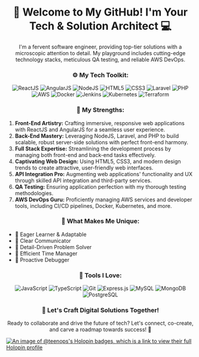 <h1 align="center">🌟 Welcome to My GitHub! I'm Your Tech & Solution Architect 💻</h1>

<p align="center">
  I'm a fervent software engineer, providing top-tier solutions with a microscopic attention to detail. My playground includes cutting-edge technology stacks, meticulous QA testing, and reliable AWS DevOps.
</p>

<h3 align="center">⚙️ My Tech Toolkit:</h3>

<p align="center">
  <img src="https://img.shields.io/badge/-ReactJs-61DAFB?logo=react&logoColor=white&style=for-the-badge" alt="ReactJS"/> 
  <img src="https://img.shields.io/badge/-AngularJS-E23237?logo=angular&logoColor=white&style=for-the-badge" alt="AngularJS"/>
  <img src="https://img.shields.io/badge/-NodeJS-339933?logo=node.js&logoColor=white&style=for-the-badge" alt="NodeJS"/>
  <img src="https://img.shields.io/badge/-HTML5-E34F26?logo=html5&logoColor=white&style=for-the-badge" alt="HTML5"/>
  <img src="https://img.shields.io/badge/-CSS3-1572B6?logo=css3&logoColor=white&style=for-the-badge" alt="CSS3"/>
  <img src="https://img.shields.io/badge/-Laravel-FF2D20?logo=laravel&logoColor=white&style=for-the-badge" alt="Laravel"/>
  <img src="https://img.shields.io/badge/-PHP-777BB4?logo=php&logoColor=white&style=for-the-badge" alt="PHP"/>
  <img src="https://img.shields.io/badge/-AWS-232F3E?logo=amazon-aws&logoColor=white&style=for-the-badge" alt="AWS"/>
  <img src="https://img.shields.io/badge/-Docker-2496ED?logo=docker&logoColor=white&style=for-the-badge" alt="Docker"/>
  <img src="https://img.shields.io/badge/-Jenkins-D24939?logo=jenkins&logoColor=white&style=for-the-badge" alt="Jenkins"/>
  <img src="https://img.shields.io/badge/-Kubernetes-326CE5?logo=kubernetes&logoColor=white&style=for-the-badge" alt="Kubernetes"/>
  <img src="https://img.shields.io/badge/-Terraform-623CE4?logo=terraform&logoColor=white&style=for-the-badge" alt="Terraform"/>
</p>

<h3 align="center">🎯 My Strengths:</h3>

1. **Front-End Artistry:** Crafting immersive, responsive web applications with ReactJS and AngularJS for a seamless user experience.
2. **Back-End Mastery:** Leveraging NodeJS, Laravel, and PHP to build scalable, robust server-side solutions with perfect front-end harmony.
3. **Full Stack Expertise:** Streamlining the development process by managing both front-end and back-end tasks effectively.
4. **Captivating Web Design:** Using HTML5, CSS3, and modern design trends to create attractive, user-friendly web interfaces.
5. **API Integration Pro:** Augmenting web applications' functionality and UX through skilled API integration and third-party services.
6. **QA Testing:** Ensuring application perfection with my thorough testing methodologies.
7. **AWS DevOps Guru:** Proficiently managing AWS services and developer tools, including CI/CD pipelines, Docker, Kubernetes, and more.

<h3 align="center">📌 What Makes Me Unique:</h3>

- 🎯 Eager Learner & Adaptable
- 🎯 Clear Communicator
- 🎯 Detail-Driven Problem Solver
- 🎯 Efficient Time Manager
- 🎯 Proactive Debugger

<h3 align="center">🔧 Tools I Love:</h3>

<p align="center">
  <img src="https://img.shields.io/badge/-JavaScript-F7DF1E?logo=javascript&logoColor=black&style=for-the-badge" alt="JavaScript"/> 
  <img src="https://img.shields.io/badge/-TypeScript-3178C6?logo=typescript&logoColor=white&style=for-the-badge" alt="TypeScript"/>
  <img src="https://img.shields.io/badge/-Git-F05032?logo=git&logoColor=white&style=for-the-badge" alt="Git"/>
  <img src="https://img.shields.io/badge/-Express.js-000000?logo=express&logoColor=white&style=for-the-badge" alt="Express.js"/>
  <img src="https://img.shields.io/badge/-MySQL-4479A1?logo=mysql&logoColor=white&style=for-the-badge" alt="MySQL"/>
  <img src="https://img.shields.io/badge/-MongoDB-47A248?logo=mongodb&logoColor=white&style=for-the-badge" alt="MongoDB"/>
  <img src="https://img.shields.io/badge/-PostgreSQL-336791?logo=postgresql&logoColor=white&style=for-the-badge" alt="PostgreSQL"/>
</p>

<h3 align="center">👥 Let's Craft Digital Solutions Together!</h3>

<p align="center">
  Ready to collaborate and drive the future of tech? Let's connect, co-create, and carve a roadmap towards success! 🚀
</p>


[![An image of @teenops's Holopin badges, which is a link to view their full Holopin profile](https://holopin.me/teenops)](https://holopin.io/@teenops)


